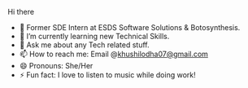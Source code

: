  Hi there 

- 🔭 Former SDE Intern at ESDS Software Solutions & Botosynthesis.
- 🌱 I’m currently learning new Technical Skills.
- 💬 Ask me about any Tech related stuff.
- 📫 How to reach me: Email @khushilodha07@gmail.com
- 😄 Pronouns: She/Her
- ⚡ Fun fact: I love to listen to music while doing work!
